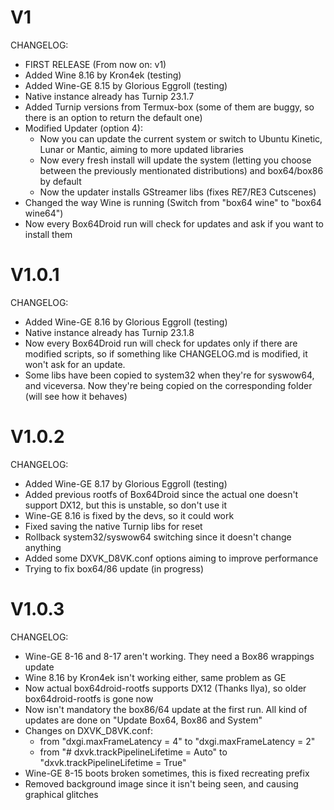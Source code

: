 # V1

CHANGELOG:
- FIRST RELEASE (From now on: v1)
- Added Wine 8.16 by Kron4ek (testing)
- Added Wine-GE 8.15 by Glorious Eggroll (testing)
- Native instance already has Turnip 23.1.7
- Added Turnip versions from Termux-box 
  (some of them are buggy, so there is 
  an option to return the default one)
- Modified Updater (option 4):
  - Now you can update the current system 
    or switch to Ubuntu Kinetic, Lunar or Mantic,
    aiming to more updated libraries
  - Now every fresh install will update the system
    (letting you choose between the 
    previously mentionated distributions) and 
    box64/box86 by default
  - Now the updater installs GStreamer libs 
    (fixes RE7/RE3 Cutscenes)
- Changed the way Wine is running (Switch from 
  "box64 wine" to "box64 wine64")
- Now every Box64Droid run will check for updates
  and ask if you want to install them

# V1.0.1

CHANGELOG:
- Added Wine-GE 8.16 by Glorious Eggroll (testing)
- Native instance already has Turnip 23.1.8
- Now every Box64Droid run will check for updates
  only if there are modified scripts, so if something
  like CHANGELOG.md is modified, it won't ask for
  an update.
- Some libs have been copied to system32 when they're
  for syswow64, and viceversa. Now they're being copied
  on the corresponding folder (will see how it behaves)

# V1.0.2

CHANGELOG:
- Added Wine-GE 8.17 by Glorious Eggroll (testing)
- Added previous rootfs of Box64Droid since the actual one doesn't
  support DX12, but this is unstable, so don't use it
- Wine-GE 8.16 is fixed by the devs, so it could work
- Fixed saving the native Turnip libs for reset
- Rollback system32/syswow64 switching since it doesn't change anything
- Added some DXVK_D8VK.conf options aiming to improve performance
- Trying to fix box64/86 update (in progress)

# V1.0.3

CHANGELOG:
- Wine-GE 8-16 and 8-17 aren't working. They need a Box86 wrappings update
- Wine 8.16 by Kron4ek isn't working either, same problem as GE
- Now actual box64droid-rootfs supports DX12 (Thanks Ilya), so older
  box64droid-rootfs is gone now
- Now isn't mandatory the box86/64 update at the first run. All kind of 
  updates are done on "Update Box64, Box86 and System"
- Changes on DXVK_D8VK.conf:
  - from "dxgi.maxFrameLatency = 4" to "dxgi.maxFrameLatency = 2"
  - from "# dxvk.trackPipelineLifetime = Auto" to "dxvk.trackPipelineLifetime = True"
- Wine-GE 8-15 boots broken sometimes, this is fixed recreating prefix
- Removed background image since it isn't being seen, and causing graphical glitches